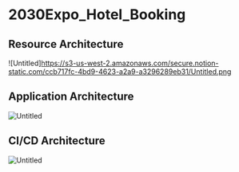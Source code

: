 # 2030Expo_Hotel_Booking
## Resource Architecture

![Untitled]https://s3-us-west-2.amazonaws.com/secure.notion-static.com/ccb717fc-4bd9-4623-a2a9-a3296289eb31/Untitled.png

## Application Architecture

![Untitled](https://s3-us-west-2.amazonaws.com/secure.notion-static.com/9b22233d-2b80-4ee4-be49-90a7328347ce/Untitled.png)

## CI/CD Architecture

![Untitled](https://s3-us-west-2.amazonaws.com/secure.notion-static.com/2df22473-6394-4e7f-866f-8cbb7e977778/Untitled.png)
